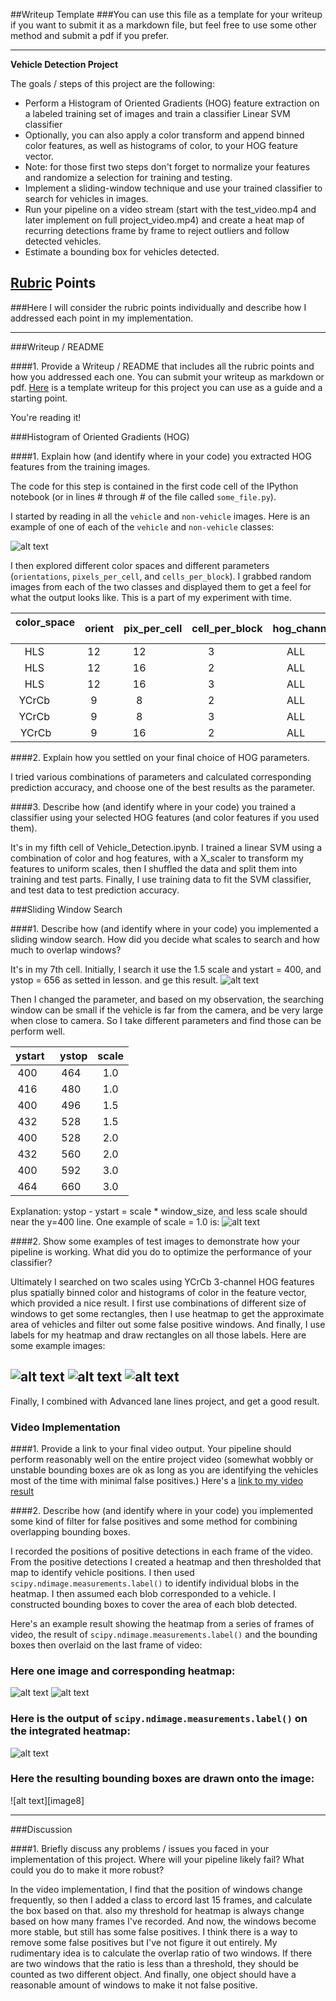 ##Writeup Template
###You can use this file as a template for your writeup if you want to submit it as a markdown file, but feel free to use some other method and submit a pdf if you prefer.

---

**Vehicle Detection Project**

The goals / steps of this project are the following:

* Perform a Histogram of Oriented Gradients (HOG) feature extraction on a labeled training set of images and train a classifier Linear SVM classifier
* Optionally, you can also apply a color transform and append binned color features, as well as histograms of color, to your HOG feature vector. 
* Note: for those first two steps don't forget to normalize your features and randomize a selection for training and testing.
* Implement a sliding-window technique and use your trained classifier to search for vehicles in images.
* Run your pipeline on a video stream (start with the test_video.mp4 and later implement on full project_video.mp4) and create a heat map of recurring detections frame by frame to reject outliers and follow detected vehicles.
* Estimate a bounding box for vehicles detected.

[//]: # (Image References)
[image1]: ./examples/car_not_car.png
[image2]: ./examples/HOG_example.jpg
[image3]: ./examples/sliding_windows.jpg
[image4]: ./examples/sliding_window.jpg
[image5]: ./examples/bboxes_and_heat.png
[image6]: ./examples/labels_map.png
[image7]: ./examples/output_bboxes.png
[video1]: ./project_video.mp4

## [Rubric](https://review.udacity.com/#!/rubrics/513/view) Points
###Here I will consider the rubric points individually and describe how I addressed each point in my implementation.  

---
###Writeup / README

####1. Provide a Writeup / README that includes all the rubric points and how you addressed each one.  You can submit your writeup as markdown or pdf.  [Here](https://github.com/udacity/CarND-Vehicle-Detection/blob/master/writeup_template.md) is a template writeup for this project you can use as a guide and a starting point.  

You're reading it!

###Histogram of Oriented Gradients (HOG)

####1. Explain how (and identify where in your code) you extracted HOG features from the training images.

The code for this step is contained in the first code cell of the IPython notebook (or in lines # through # of the file called `some_file.py`).  

I started by reading in all the `vehicle` and `non-vehicle` images.  Here is an example of one of each of the `vehicle` and `non-vehicle` classes:

![alt text][image1]

I then explored different color spaces and different parameters (`orientations`, `pixels_per_cell`, and `cells_per_block`).  I grabbed random images from each of the two classes and displayed them to get a feel for what the output looks like. This is a part of my experiment with time.

| color_space  | orient | pix_per_cell | cell_per_block | hog_channel | Accuracy |
|:------------:|:------:|:------------:|:--------------:|:-----------:|:--------:|
| HLS          | 12     | 12           | 3              | ALL         | 0.98     |
| HLS          | 12     | 16           | 2              | ALL         | 0.99     |
| HLS          | 12     | 16           | 3              | ALL         | 0.99     |
| YCrCb        | 9      | 8            | 2              | ALL         | 1.00     |
| YCrCb        | 9      | 8            | 3              | ALL         | 0.98     |
| YCrCb        | 9      | 16           | 2              | ALL         | 1.00     |


####2. Explain how you settled on your final choice of HOG parameters.

I tried various combinations of parameters and calculated corresponding prediction accuracy, and choose one of the best results as the parameter.

####3. Describe how (and identify where in your code) you trained a classifier using your selected HOG features (and color features if you used them).

It's in my fifth cell of Vehicle_Detection.ipynb. 
I trained a linear SVM using a combination of color and hog features, with a X_scaler to transform my features to uniform scales, then I shuffled the data and split them into training and test parts. Finally, I use training data to fit the SVM classifier, and test data to test prediction accuracy.

###Sliding Window Search

####1. Describe how (and identify where in your code) you implemented a sliding window search.  How did you decide what scales to search and how much to overlap windows?

It's in my 7th cell. 
Initially, I search it use the 1.5 scale and ystart = 400, and ystop = 656 as setted in lesson. and ge this result.
![alt text][image3]

Then I changed the parameter, and based on my observation, the searching window can be small if the vehicle is far from the camera, and be very large when close to camera. So I take different parameters and find those can be perform well.

| ystart  | ystop | scale |
|:-------:|:-----:|:-----:|
| 400     | 464   |1.0    |
| 416     | 480   |1.0    |
| 400     | 496   |1.5    |
| 432     | 528   |1.5    |
| 400     | 528   |2.0    |
| 432     | 560   |2.0    |
| 400     | 592   |3.0    |
| 464     | 660   |3.0    |

Explanation: ystop - ystart = scale * window_size, and less scale should near the y=400 line.
One example of scale = 1.0 is:
![alt text][image4]

####2. Show some examples of test images to demonstrate how your pipeline is working.  What did you do to optimize the performance of your classifier?

Ultimately I searched on two scales using YCrCb 3-channel HOG features plus spatially binned color and histograms of color in the feature vector, which provided a nice result.  I first use combinations of different size of windows to get some rectangles, then I use heatmap to get the approximate area of vehicles and filter out some false positive windows. And finally, I use labels for my heatmap and draw rectangles on all those labels. Here are some example images:

![alt text][image5]
![alt text][image6]
![alt text][image7]
---

Finally, I combined with Advanced lane lines project, and get a good result.

### Video Implementation

####1. Provide a link to your final video output.  Your pipeline should perform reasonably well on the entire project video (somewhat wobbly or unstable bounding boxes are ok as long as you are identifying the vehicles most of the time with minimal false positives.)
Here's a [link to my video result](./project_video_out.mp4)


####2. Describe how (and identify where in your code) you implemented some kind of filter for false positives and some method for combining overlapping bounding boxes.

I recorded the positions of positive detections in each frame of the video.  From the positive detections I created a heatmap and then thresholded that map to identify vehicle positions.  I then used `scipy.ndimage.measurements.label()` to identify individual blobs in the heatmap.  I then assumed each blob corresponded to a vehicle.  I constructed bounding boxes to cover the area of each blob detected.  

Here's an example result showing the heatmap from a series of frames of video, the result of `scipy.ndimage.measurements.label()` and the bounding boxes then overlaid on the last frame of video:

### Here one image and corresponding heatmap:

![alt text][image5]
![alt text][image6]
### Here is the output of `scipy.ndimage.measurements.label()` on the integrated heatmap:
![alt text][image7]

### Here the resulting bounding boxes are drawn onto the image:
![alt text][image8]



---

###Discussion

####1. Briefly discuss any problems / issues you faced in your implementation of this project.  Where will your pipeline likely fail?  What could you do to make it more robust?

In the video implementation, I find that the position of windows change frequently, so then I added a class to ercord last 15 frames, and calculate the box based on that. also my threshold for heatmap is always change based on how many frames I've recorded. And now, the windows become more stable, but still has some false positives.
I think there is a way to remove some false positives but I've not figure it out entirely. My rudimentary idea is to calculate the overlap ratio of two windows. If there are two windows that the ratio is less than a threshold, they should be counted as two different object. And finally, one object should have a reasonable amount of windows to make it not false positive. 

